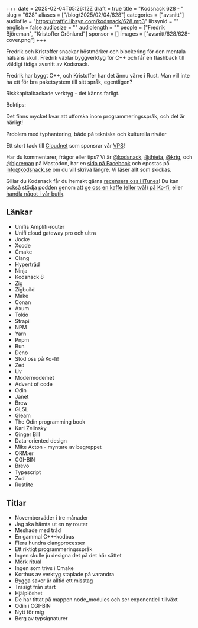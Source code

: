 +++
date = 2025-02-04T05:26:12Z
draft = true
title = "Kodsnack 628 - "
slug = "628"
aliases = ["/blog/2025/02/04/628"]
categories = ["avsnitt"]
audiofile = "https://traffic.libsyn.com/kodsnack/628.mp3"
libsynid = ""
english = false
audiosize = ""
audiolength = ""
people = ["Fredrik Björeman", "Kristoffer Grönlund"]
sponsor = []
images = ["avsnitt/628/628-cover.png"]
+++

Fredrik och Kristoffer snackar höstmörker och blockering för den mentala hälsans skull. Fredrik växlar byggverktyg för C++ och får en flashback till väldigt tidiga avsnitt av Kodsnack.

Fredrik har byggt C++, och Kristoffer har det ännu värre i Rust. Man vill inte ha ett för bra paketsystem till sitt språk, egentligen?

Riskkapitalbackade verktyg - det känns farligt.

Boktips: 

Det finns mycket kvar att utforska inom programmeringsspråk, och det är härligt!

Problem med typhantering, både på tekniska och kulturella nivåer

Ett stort tack till [Cloudnet](https://www.cloudnet.se) som sponsrar vår [VPS](https://en.wikipedia.org/wiki/Virtual_private_server)!

Har du kommentarer, frågor eller tips? Vi är [@kodsnack](https://social.podsnack.se/@kodsnack), [@thieta](https://6510.nu/@thieta), [@krig](https://6510.nu/@krig), och [@bjoreman](https://toot.cafe/@bjoreman) på Mastodon, har en [sida på Facebook](https://www.facebook.com/) och epostas på [info@kodsnack.se](mailto:info@kodsnack.se) om du vill skriva längre. Vi läser allt som skickas.

Gillar du Kodsnack får du hemskt gärna [recensera oss i iTunes](https://itunes.apple.com/se/podcast/kodsnack/id561631498?l=en)! Du kan också stödja podden genom att <a href="https://ko-fi.com/kodsnack" rel="payment">ge oss en kaffe (eller två!) på Ko-fi</a>, eller [handla något i vår butik](https://shop.spreadshirt.se/kodsnack/).

## Länkar
* Unifis Amplifi-router
* Unifi cloud gateway pro och ultra
* Jocke
* Xcode
* Cmake
* Clang
* Hypertråd
* Ninja
* Kodsnack 8
* Zig
* Zigbuild
* Make
* Conan
* Axum
* Tokio
* Strapi
* NPM
* Yarn
* Pnpm
* Bun
* Deno
* Stöd oss på Ko-fi!
* Zed
* Uv
* Modermodemet
* Advent of code
* Odin
* Janet
* Brew
* GLSL
* Gleam
* The Odin programming book
* Karl Zelinsky
* Ginger Bill
* Data-oriented design
* Mike Acton - myntare av begreppet
* ORM:er
* CGI-BIN
* Brevo
* Typescript
* Zod
* Rustlite

## Titlar
* Novemberväder i tre månader
* Jag ska hämta ut en ny router
* Meshade med tråd
* En gammal C++-kodbas
* Flera hundra clangprocesser
* Ett riktigt programmeringsspråk
* Ingen skulle ju designa det på det här sättet
* Mörk ritual
* Ingen som trivs i Cmake
* Korthus av verktyg staplade på varandra
* Bygga saker är alltid ett misstag
* Trasigt från start
* Hjälplöshet
* De har tittat på mappen node_modules och ser exponentiell tillväxt
* Odin i CGI-BIN
* Nytt för mig
* Berg av typsignaturer
 